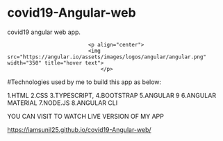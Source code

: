 # covid19-Angular-web
covid19 angular web app.
                                                
                              <p align="center">
                              <img src="https://angular.io/assets/images/logos/angular/angular.png" width="350" title="hover text">
                                  </p>
                                                
                                                
#Technologies used by me to build this app as below:

1.HTML
2.CSS
3.TYPESCRIPT,
4.BOOTSTRAP
5.ANGULAR 9
6.ANGULAR MATERIAL
7.NODE.JS
8.ANGULAR CLI


YOU CAN VISIT TO WATCH LIVE VERSION OF MY APP


https://iamsunil25.github.io/covid19-Angular-web/
